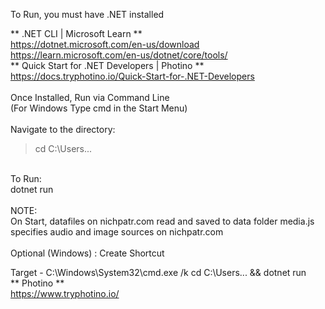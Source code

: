 To Run, you must have .NET installed

** .NET CLI | Microsoft Learn  ** <br>
https://dotnet.microsoft.com/en-us/download <br>
https://learn.microsoft.com/en-us/dotnet/core/tools/
<br>
** Quick Start for .NET Developers | Photino ** <br>
https://docs.tryphotino.io/Quick-Start-for-.NET-Developers
<br>
<br>
Once Installed, Run via Command Line<br>
(For Windows Type cmd in the Start Menu)<br>
<br>
Navigate to the directory:
>cd C:\Users\...
<br>
To Run:<br>
dotnet run 
<br>
<br>
NOTE:<br>
On Start, datafiles on nichpatr.com read and saved to data folder
media.js specifies audio and image sources on nichpatr.com
<br>
<br>
Optional (Windows) : Create Shortcut<br>

Target - C:\Windows\System32\cmd.exe /k cd C:\Users\... && dotnet run
<br>
** Photino **<br>
https://www.tryphotino.io/
